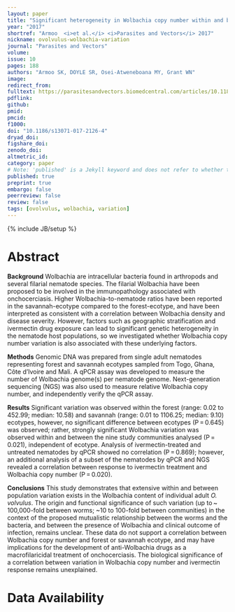 ```yaml
---
layout: paper
title: "Significant heterogeneity in Wolbachia copy number within and between populations of Onchocerca volvulus"
year: "2017"
shortref: "Armoo  <i>et al.</i> <i>Parasites and Vectors</i> 2017"
nickname: ovolvulus-wolbachia-variation
journal: "Parasites and Vectors"
volume: 
issue: 10
pages: 188
authors: "Armoo SK, DOYLE SR, Osei-Atweneboana MY, Grant WN"
image: 
redirect_from: 
fulltext: https://parasitesandvectors.biomedcentral.com/articles/10.1186/s13071-017-2126-4
pdflink: 
github: 
pmid: 
pmcid: 
f1000: 
doi: "10.1186/s13071-017-2126-4"
dryad_doi:
figshare_doi: 
zenodo_doi: 
altmetric_id: 
category: paper
# Note: 'published' is a Jekyll keyword and does not refer to whether the paper is published, but rather to whether this Markdown should be part of the rendered site.
published: true
preprint: true
embargo: false	
peerreview: false
review: false
tags: [ovolvulus, wolbachia, variation]
---
```

{% include JB/setup %}

# Abstract 

**Background**
Wolbachia are intracellular bacteria found in arthropods and several filarial nematode species. The filarial Wolbachia have been proposed to be involved in the immunopathology associated with onchocerciasis. Higher Wolbachia-to-nematode ratios have been reported in the savannah-ecotype compared to the forest-ecotype, and have been interpreted as consistent with a correlation between Wolbachia density and disease severity. However, factors such as geographic stratification and ivermectin drug exposure can lead to significant genetic heterogeneity in the nematode host populations, so we investigated whether Wolbachia copy number variation is also associated with these underlying factors.

**Methods**
Genomic DNA was prepared from single adult nematodes representing forest and savannah ecotypes sampled from Togo, Ghana, Côte d’Ivoire and Mali. A qPCR assay was developed to measure the number of Wolbachia genome(s) per nematode genome. Next-generation sequencing (NGS) was also used to measure relative Wolbachia copy number, and independently verify the qPCR assay.

**Results**
Significant variation was observed within the forest (range: 0.02 to 452.99; median: 10.58) and savannah (range: 0.01 to 1106.25; median: 9.10) ecotypes, however, no significant difference between ecotypes (P = 0.645) was observed; rather, strongly significant Wolbachia variation was observed within and between the nine study communities analysed (P = 0.021), independent of ecotype. Analysis of ivermectin-treated and untreated nematodes by qPCR showed no correlation (P = 0.869); however, an additional analysis of a subset of the nematodes by qPCR and NGS revealed a correlation between response to ivermectin treatment and Wolbachia copy number (P = 0.020).

**Conclusions**
This study demonstrates that extensive within and between population variation exists in the Wolbachia content of individual adult *O. volvulus*. The origin and functional significance of such variation (up to ~ 100,000-fold between worms; ~10 to 100-fold between communities) in the context of the proposed mutualistic relationship between the worms and the bacteria, and between the presence of Wolbachia and clinical outcome of infection, remains unclear. These data do not support a correlation between Wolbachia copy number and forest or savannah ecotype, and may have implications for the development of anti-Wolbachia drugs as a macrofilaricidal treatment of onchocerciasis. The biological significance of a correlation between variation in Wolbachia copy number and ivermectin response remains unexplained.

# Data Availability




